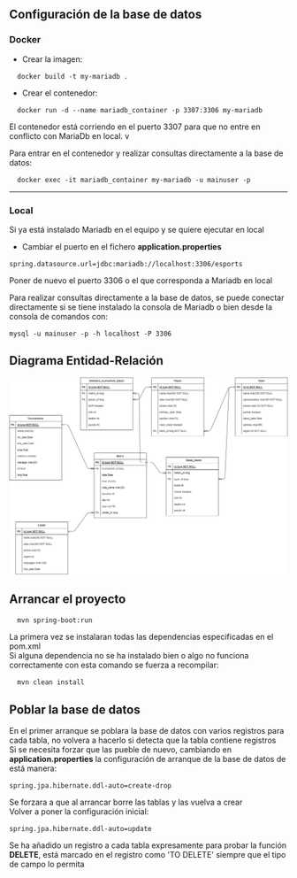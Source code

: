## Configuración de la base de datos

### Docker   
  - Crear la imagen:  
  ~~~
    docker build -t my-mariadb .  
  ~~~
  - Crear el contenedor:  
  ~~~
    docker run -d --name mariadb_container -p 3307:3306 my-mariadb 
  ~~~
El contenedor está corriendo en el puerto 3307 para que no entre en conflicto con MariaDb en local. v
  
Para entrar en el contenedor y realizar consultas directamente a la base de datos:  
  ~~~  
    docker exec -it mariadb_container my-mariadb -u mainuser -p
  ~~~
***

### Local
   Si ya está instalado Mariadb en el equipo y se quiere ejecutar en local  
  - Cambiar el puerto en el fichero **application.properties** 
~~~  
spring.datasource.url=jdbc:mariadb://localhost:3306/esports  
~~~
Poner de nuevo el puerto 3306 o el que corresponda a Mariadb en local 

Para realizar consultas directamente a la base de datos, se puede conectar directamente si se tiene instalado la consola de Mariadb o bien desde la consola de comandos con:  
~~~  
mysql -u mainuser -p -h localhost -P 3306
~~~  
  
## Diagrama Entidad-Relación  
  
  ![APIdiagramaE-R.jpg](APIdiagramaE-R.jpg)
  
## Arrancar el proyecto  

~~~  
  mvn spring-boot:run
~~~    

La primera vez se instalaran todas las dependencias especificadas en el pom.xml  
Si alguna dependencia no se ha instalado bien o algo no funciona correctamente con esta comando se fuerza a recompilar:  

~~~  
  mvn clean install
~~~ 

## Poblar la base de datos  
  
En el primer arranque se poblara la base de datos con varios registros para cada tabla, no volvera a hacerlo si detecta que la tabla contiene registros  
Si se necesita forzar que las pueble de nuevo, cambiando en **application.properties** la configuración de arranque de la base de datos de está manera:  
~~~  
spring.jpa.hibernate.ddl-auto=create-drop
~~~    
Se forzara a que al arrancar borre las tablas y las vuelva a crear  
Volver a poner la configuración inicial:
~~~  
spring.jpa.hibernate.ddl-auto=update
~~~    
  
Se ha añadido un registro a cada tabla expresamente para probar la función **DELETE**, está marcado en el registro como 'TO DELETE' siempre que el tipo de campo lo permita  
